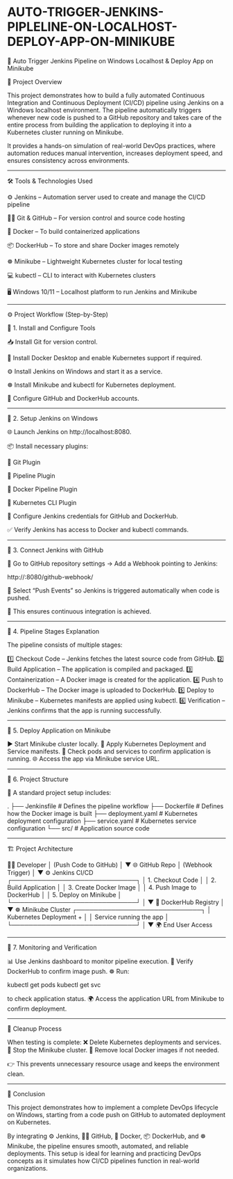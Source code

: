 # AUTO-TRIGGER-JENKINS-PIPLELINE-ON-LOCALHOST-DEPLOY-APP-ON-MINIKUBE

🚀 Auto Trigger Jenkins Pipeline on Windows Localhost & Deploy App on Minikube

📌 Project Overview

This project demonstrates how to build a fully automated Continuous Integration and Continuous Deployment (CI/CD) pipeline using Jenkins on a Windows localhost environment. The pipeline automatically triggers whenever new code is pushed to a GitHub repository and takes care of the entire process from building the application to deploying it into a Kubernetes cluster running on Minikube.

It provides a hands-on simulation of real-world DevOps practices, where automation reduces manual intervention, increases deployment speed, and ensures consistency across environments.


---

🛠 Tools & Technologies Used

⚙️ Jenkins – Automation server used to create and manage the CI/CD pipeline

🧑‍💻 Git & GitHub – For version control and source code hosting

🐳 Docker – To build containerized applications

📦 DockerHub – To store and share Docker images remotely

☸️ Minikube – Lightweight Kubernetes cluster for local testing

💻 kubectl – CLI to interact with Kubernetes clusters

🖥️ Windows 10/11 – Localhost platform to run Jenkins and Minikube



---

⚙️ Project Workflow (Step-by-Step)

🔹 1. Install and Configure Tools

📥 Install Git for version control.

🐳 Install Docker Desktop and enable Kubernetes support if required.

⚙️ Install Jenkins on Windows and start it as a service.

☸️ Install Minikube and kubectl for Kubernetes deployment.

🔑 Configure GitHub and DockerHub accounts.


---

🔹 2. Setup Jenkins on Windows

🌐 Launch Jenkins on http://localhost:8080.

📦 Install necessary plugins:

🔹 Git Plugin

🔹 Pipeline Plugin

🔹 Docker Pipeline Plugin

🔹 Kubernetes CLI Plugin


🔑 Configure Jenkins credentials for GitHub and DockerHub.

✅ Verify Jenkins has access to Docker and kubectl commands.


---

🔹 3. Connect Jenkins with GitHub

🔗 Go to GitHub repository settings → Add a Webhook pointing to Jenkins:

http://<localhost-ip>:8080/github-webhook/

🔔 Select “Push Events” so Jenkins is triggered automatically when code is pushed.

🚀 This ensures continuous integration is achieved.


---

🔹 4. Pipeline Stages Explanation

The pipeline consists of multiple stages:

1️⃣ Checkout Code – Jenkins fetches the latest source code from GitHub.
2️⃣ Build Application – The application is compiled and packaged.
3️⃣ Containerization – A Docker image is created for the application.
4️⃣ Push to DockerHub – The Docker image is uploaded to DockerHub.
5️⃣ Deploy to Minikube – Kubernetes manifests are applied using kubectl.
6️⃣ Verification – Jenkins confirms that the app is running successfully.


---

🔹 5. Deploy Application on Minikube

▶️ Start Minikube cluster locally.
📄 Apply Kubernetes Deployment and Service manifests.
🔎 Check pods and services to confirm application is running.
🌐 Access the app via Minikube service URL.


---

🔹 6. Project Structure

📂 A standard project setup includes:

.
├── Jenkinsfile       # Defines the pipeline workflow
├── Dockerfile        # Defines how the Docker image is built
├── deployment.yaml   # Kubernetes deployment configuration
├── service.yaml      # Kubernetes service configuration
└── src/              # Application source code


---

🏗️ Project Architecture

🧑‍💻 Developer
               │
        (Push Code to GitHub)
               │
               ▼
         🌐 GitHub Repo
               │
       (Webhook Trigger)
               │
               ▼
          ⚙️ Jenkins CI/CD
     ┌─────────────────────────────┐
     │ 1. Checkout Code            │
     │ 2. Build Application        │
     │ 3. Create Docker Image      │
     │ 4. Push Image to DockerHub  │
     │ 5. Deploy on Minikube       │
     └─────────────────────────────┘
               │
               ▼
        🐳 DockerHub Registry
               │
               ▼
        ☸️ Minikube Cluster
     ┌─────────────────────────────┐
     │ Kubernetes Deployment +     │
     │ Service running the app     │
     └─────────────────────────────┘
               │
               ▼
          🌍 End User Access


---

🔹 7. Monitoring and Verification

📊 Use Jenkins dashboard to monitor pipeline execution.
🐳 Verify DockerHub to confirm image push.
☸️ Run:

kubectl get pods
kubectl get svc

to check application status.
🌍 Access the application URL from Minikube to confirm deployment.


---

🧹 Cleanup Process

When testing is complete:
❌ Delete Kubernetes deployments and services.
🛑 Stop the Minikube cluster.
🧽 Remove local Docker images if not needed.

👉 This prevents unnecessary resource usage and keeps the environment clean.


---

🏁 Conclusion

This project demonstrates how to implement a complete DevOps lifecycle on Windows, starting from a code push on GitHub to automated deployment on Kubernetes.

By integrating ⚙️ Jenkins, 🧑‍💻 GitHub, 🐳 Docker, 📦 DockerHub, and ☸️ Minikube, the pipeline ensures smooth, automated, and reliable deployments. This setup is ideal for learning and practicing DevOps concepts as it simulates how CI/CD pipelines function in real-world organizations.


